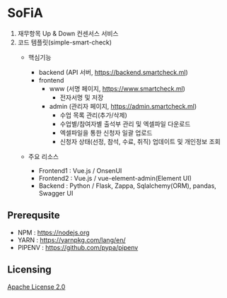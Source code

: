 # SoFiA

 1. 재무항목 Up & Down 컨센서스 서비스
 2. 코드 템플릿(simple-smart-check)
    - 핵심기능
      - backend (API 서버, https://backend.smartcheck.ml)
      - frontend
        - www (서명 페이지, https://www.smartcheck.ml)
          - 전자서명 및 저장
        - admin (관리자 페이지, https://admin.smartcheck.ml)
          - 수업 목록 관리(추가/삭제)
          - 수업별/참여자별 출석부 관리 및 엑셀파일 다운로드
          - 엑셀파일을 통한 신청자 일괄 업로드
          - 신청자 상태(선정, 참석, 수료, 취직) 업데이트 및 개인정보 조회
      
    - 주요 리소스
      - Frontend1 : Vue.js / OnsenUI
      - Frontend2 : Vue.js / vue-element-admin(Element UI)
      - Backend : Python / Flask, Zappa, Sqlalchemy(ORM), pandas, Swagger UI

## Prerequsite
- NPM : https://nodejs.org
- YARN : https://yarnpkg.com/lang/en/
- PIPENV : https://github.com/pypa/pipenv

## Licensing
[Apache License 2.0](LICENSE.md)
